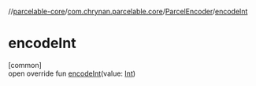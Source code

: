 //[parcelable-core](../../../index.md)/[com.chrynan.parcelable.core](../index.md)/[ParcelEncoder](index.md)/[encodeInt](encode-int.md)

# encodeInt

[common]\
open override fun [encodeInt](encode-int.md)(value: [Int](https://kotlinlang.org/api/latest/jvm/stdlib/kotlin/-int/index.html))
